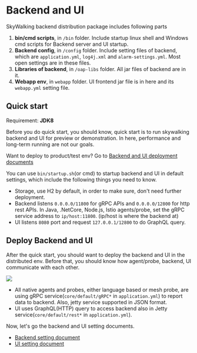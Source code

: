 # Backend and UI

SkyWalking backend distribution package includes following parts
1. **bin/cmd scripts**, in `/bin` folder. Include startup linux shell and Windows cmd scripts for Backend
server and UI startup.
1. **Backend config**, in `/config` folder. Include setting files of backend, which are `application.yml`,
`log4j.xml` and `alarm-settings.yml`. Most open settings are in these files.
1. **Libraries of backend**, in `/oap-libs` folder. All jar files of backend are in it.
1. **Webapp env**, in `webapp` folder. UI frontend jar file is in here and its `webapp.yml` setting file. 

## Quick start
Requirement: **JDK8**

Before you do quick start, you should know, quick start is to run skywalking backend and UI for preview
or demonstration. In here, performance and long-term running are not our goals. 

Want to deploy to product/test env? Go to [Backend and UI deployment documents](#deploy-backend-and-ui)

You can use `bin/startup.sh`(or cmd) to startup backend and UI in default settings, which include the following
things you need to know.
- Storage, use H2 by default, in order to make sure, don't need further deployment.
- Backend listens `0.0.0.0/11800` for gRPC APIs and `0.0.0.0/12800` for http rest APIs.
In Java, .NetCore, Node.js, Istio agents/probe, set the gRPC service address to `ip/host:11800`. 
(ip/host is where the backend at)
- UI listens `8080` port and request `127.0.0.1/12800` to do GraphQL query.  

## Deploy Backend and UI
After the quick start, you should want to deploy the backend and UI in the distributed env.
Before that, you should know how agent/probe, backend, UI communicate with each other.

<img src="https://skywalkingtest.github.io/page-resources/6.0.0/communication-net.png"/>

- All native agents and probes, either language based or mesh probe, are using gRPC service(`core/default/gRPC*` in `application.yml`) to report
data to backend. Also, jetty service supported in JSON format. 
- UI uses GraphQL(HTTP) query to access backend also in Jetty service(`core/default/rest*` in `application.yml`).

Now, let's go the backend and UI setting documents.
- [Backend setting document](backend-setup.md)
- [UI setting document](ui-setup.md)

 